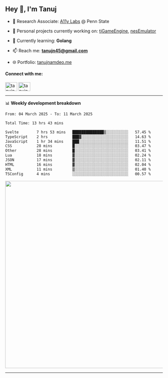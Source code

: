 <h2>Hey 👋, I'm Tanuj</h2>

- 🔬 Research Associate: [A11y Labs](https://a11y.ist.psu.edu/) @ Penn State 

- 🔭 Personal projects currently working on: [tjGameEngine](https://github.com/tanujn45/tjGameEngine), [nesEmulator](https://github.com/tanujn45/nesEmulator)

- 🌱 Currently learning: **Golang**

- 📫 Reach me: **tanujn45@gmail.com**

- 🌐 Portfolio: [tanujnamdeo.me](https://tanujnamdeo.me/)

<h4 align="left">Connect with me:</h4>
<p align="left">
<a href="https://twitter.com/tanujn45" target="blank"><img align="center" src="https://raw.githubusercontent.com/rahuldkjain/github-profile-readme-generator/master/src/images/icons/Social/twitter.svg" alt="tanujn45" height="28" width="38" /></a>
<a href="https://linkedin.com/in/tanujn45" target="blank"><img align="center" src="https://raw.githubusercontent.com/rahuldkjain/github-profile-readme-generator/master/src/images/icons/Social/linked-in-alt.svg" alt="tanujn45" height="28" width="38" /></a>
</p>

-------

📊 **Weekly development breakdown**
<!--START_SECTION:waka-->

```txt
From: 04 March 2025 - To: 11 March 2025

Total Time: 13 hrs 43 mins

Svelte        7 hrs 53 mins   ██████████████▒░░░░░░░░░░   57.45 %
TypeScript    2 hrs           ███▓░░░░░░░░░░░░░░░░░░░░░   14.63 %
JavaScript    1 hr 34 mins    ███░░░░░░░░░░░░░░░░░░░░░░   11.51 %
CSS           28 mins         █░░░░░░░░░░░░░░░░░░░░░░░░   03.47 %
Other         28 mins         █░░░░░░░░░░░░░░░░░░░░░░░░   03.41 %
Lua           18 mins         ▓░░░░░░░░░░░░░░░░░░░░░░░░   02.24 %
JSON          17 mins         ▓░░░░░░░░░░░░░░░░░░░░░░░░   02.11 %
HTML          16 mins         ▓░░░░░░░░░░░░░░░░░░░░░░░░   02.04 %
XML           11 mins         ▒░░░░░░░░░░░░░░░░░░░░░░░░   01.40 %
TSConfig      4 mins          ░░░░░░░░░░░░░░░░░░░░░░░░░   00.57 %
```

<!--END_SECTION:waka-->

<img src="https://wakatime.com/share/@018e9abd-1aa4-4aa6-9db7-5ca3b999e810/4650b67a-98aa-46b4-b598-3d8a2451f0df.svg" width="600"/>

-------
